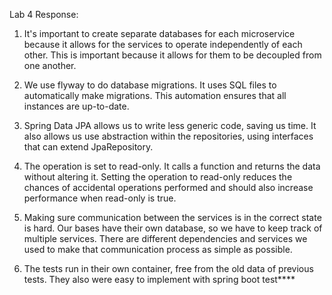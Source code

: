 Lab 4 Response:

1. It's important to create separate databases for each microservice because it allows for the services to operate independently of each other. This is important because it allows for them to be decoupled from one another. 

2. We use flyway to do database migrations. It uses SQL files to automatically make migrations. This automation ensures that all instances are up-to-date.

3. Spring Data JPA allows us to write less generic code, saving us time. It also allows us use abstraction within the repositories, using interfaces that can extend JpaRepository.

4. The operation is set to read-only. It calls a function and returns the data without altering it. Setting the operation to read-only reduces the chances of accidental operations performed and should also increase performance when read-only is true.

5. Making sure communication between the services is in the correct state is hard. Our bases have their own database, so we have to keep track of multiple services. There are different dependencies and services we used to make that communication process as simple as possible.

6. The tests run in their own container, free from the old data of previous tests. They also were easy to implement with spring boot test****
